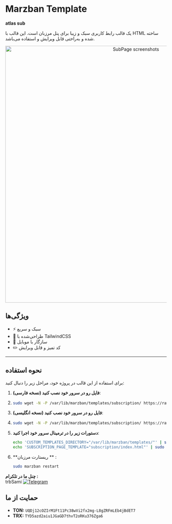 # Marzban Template

**atlas sub** 

یک قالب رابط کاربری سبک و زیبا برای پنل مرزبان است. این قالب با HTML  ساخته شده و به‌راحتی قابل ویرایش و استفاده می‌باشد.
<p align="center">
  <a href="https://github.com/trbsami/marzban-template" target="_blank" rel="noopener noreferrer">
    <img src="https://raw.githubusercontent.com/trbsami/atlas-sub/main/photo_2025-06-30_16-28-44.jpg" alt="SubPage screenshots" width="800" height="auto">
  </a>
</p>

  </a>
</p>

## ویژگی‌ها
- ⚡ سبک و سریع
- 🎨 طراحی‌شده با TailwindCSS
- 📱 سازگار با موبایل
- ✏️ کد تمیز و قابل ویرایش

---

## نحوه استفاده

برای استفاده از  این قالب در پروژه خود، مراحل زیر را دنبال کنید:

1. **فایل رو در سرور خود نصب کنید (نسخه فارسی)**:
2. 
   ```bash
   sudo wget -N -P /var/lib/marzban/templates/subscription/ https://raw.githubusercontent.com/trbsami/atlas-sub/main/src/fa/index.html

1. **فایل رو در سرور خود نصب کنید (نسخه انگلیسی)**:
2. 
   ```bash
   sudo wget -N -P /var/lib/marzban/templates/subscription/ https://raw.githubusercontent.com/trbsami/atlas-sub/main/src/en/index.html   
3. **دستورات زیر را در ترمینال سرور خود اجرا کنید**:
   ```bash
   echo 'CUSTOM_TEMPLATES_DIRECTORY="/var/lib/marzban/templates/"' | sudo tee -a /opt/marzban/.env
   echo 'SUBSCRIPTION_PAGE_TEMPLATE="subscription/index.html"' | sudo tee -a /opt/marzban/.env
4. **ریستارت مرزبان ** :


   ```bash
   sudo marzban restart
   
**چنل ما در تلکرام :**  
trbSami   [![Telegram](https://img.shields.io/badge/Telegram-26A5E4?logo=telegram&logoColor=white)](https://t.me/trbsami)


## حمایت از ما
- **TON:** `UQDj12cOZIrM1Ft11Pc38wVi2fx2mg-L8gZRFmLEb4jBdET7`
- **TRX:** `TYD5azd2aiu1JGaGD7thvT2oRKu376Zga6`
